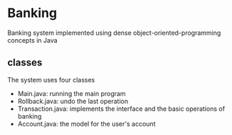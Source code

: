 # Banking
Banking system implemented using dense object-oriented-programming concepts in Java

## classes
The system uses four classes

- Main.java: running the main program
- Rollback.java: undo the last operation
- Transaction.java: implements the interface and the basic operations of banking
- Account.java: the model for the user's account
